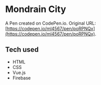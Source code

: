 # Mondrain City

A Pen created on CodePen.io. Original URL: [https://codepen.io/ml4567/pen/poRPNQx](https://codepen.io/ml4567/pen/poRPNQx).


## Tech used
- HTML
- CSS
- Vue.js
- Firebase
